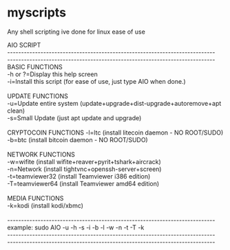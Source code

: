 # myscripts
Any shell scripting ive done for linux ease of use<br>

AIO SCRIPT<br>
---------------------------------------------------------------------------<br>
---------------------------------------------------------------------------<br>
BASIC FUNCTIONS<br>
-h or ?=Display this help screen<br>
-i=Install this script (for ease of use, just type AIO when done.)<br>
<br>
UPDATE FUNCTIONS<br>
-u=Update entire system (update+upgrade+dist-upgrade+autoremove+apt clean)<br>
-s=Small Update (just apt update and upgrade)<br>
<br>
CRYPTOCOIN FUNCTIONS
-l=ltc (install litecoin daemon - NO ROOT/SUDO)<br>
-b=btc (install bitcoin daemon - NO ROOT/SUDO)<br>
<br>
NETWORK FUNCTIONS<br>
-w=wifite (install wifite+reaver+pyrit+tshark+aircrack)<br>
-n=Network (install tightvnc+openssh-server+screen)<br>
-t=teamviewer32 (install Teamviewer i386 edition)<br>
-T=teamviewer64 (install Teamviewer amd64 edition)<br>
<br>
MEDIA FUNCTIONS<br>
-k=kodi (install kodi/xbmc)<br>
<br>
---------------------------------------------------------------------------<br>
example: sudo AIO -u -h -s -i -b -l -w -n -t -T -k<br>
---------------------------------------------------------------------------<br>
---------------------------------------------------------------------------<br>
